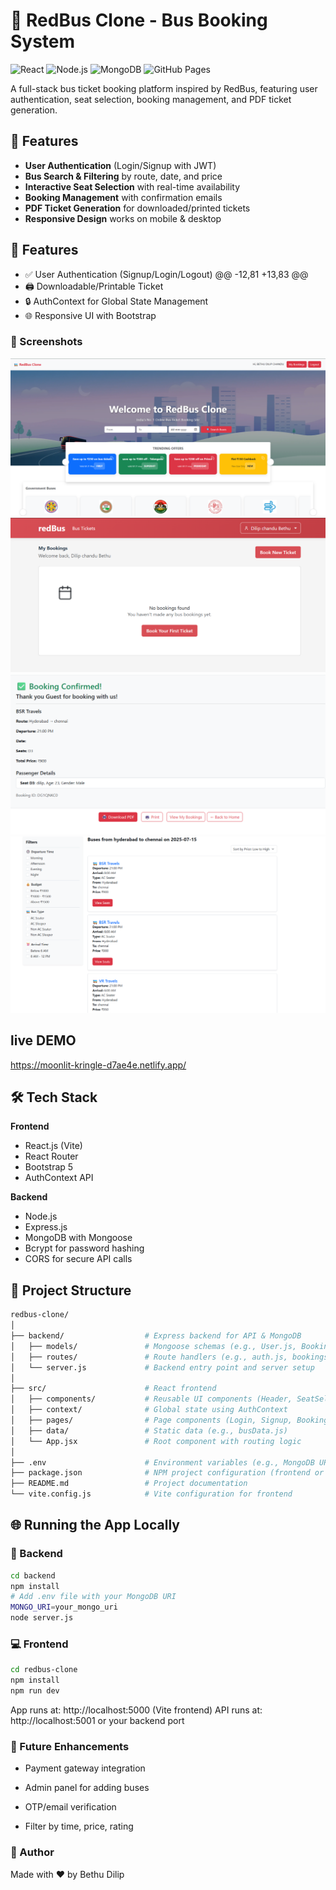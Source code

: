 # 🚌 RedBus Clone - Bus Booking System

![React](https://img.shields.io/badge/React-20232A?style=for-the-badge&logo=react&logoColor=61DAFB)
![Node.js](https://img.shields.io/badge/Node.js-43853D?style=for-the-badge&logo=node.js&logoColor=white)
![MongoDB](https://img.shields.io/badge/MongoDB-4EA94B?style=for-the-badge&logo=mongodb&logoColor=white)
![GitHub Pages](https://img.shields.io/badge/GitHub%20Pages-222222?style=for-the-badge&logo=github&logoColor=white)

A full-stack bus ticket booking platform inspired by RedBus, featuring user authentication, seat selection, booking management, and PDF ticket generation.

## 🌟 Features

- **User Authentication** (Login/Signup with JWT)
- **Bus Search & Filtering** by route, date, and price
- **Interactive Seat Selection** with real-time availability
- **Booking Management** with confirmation emails
- **PDF Ticket Generation** for downloaded/printed tickets
- **Responsive Design** works on mobile & desktop

## 🚀 Features

- ✅ User Authentication (Signup/Login/Logout)
@@ -12,81 +13,83 @@
- 🖨️ Downloadable/Printable Ticket
- 🔒 AuthContext for Global State Management
- 🌐 Responsive UI with Bootstrap
### 📸 Screenshots
![alt text](<Screenshot 2025-07-22 161333.png>)
![alt text](<Screenshot 2025-07-23 120736.png>)
![alt text](<Screenshot 2025-07-23 120419.png>)
![alt text](<Screenshot 2025-07-22 161357.png>)
## live DEMO
https://moonlit-kringle-d7ae4e.netlify.app/

## 🛠️ Tech Stack

**Frontend**  
- React.js (Vite)
- React Router
- Bootstrap 5
- AuthContext API

**Backend**  
- Node.js
- Express.js
- MongoDB with Mongoose
- Bcrypt for password hashing
- CORS for secure API calls

## 📁 Project Structure

```bash
redbus-clone/
│
├── backend/                  # Express backend for API & MongoDB
│   ├── models/               # Mongoose schemas (e.g., User.js, Booking.js)
│   ├── routes/               # Route handlers (e.g., auth.js, bookings.js)
│   └── server.js             # Backend entry point and server setup
│
├── src/                      # React frontend
│   ├── components/           # Reusable UI components (Header, SeatSelector, etc.)
│   ├── context/              # Global state using AuthContext
│   ├── pages/                # Page components (Login, Signup, BookingConfirmation)
│   ├── data/                 # Static data (e.g., busData.js)
│   └── App.jsx               # Root component with routing logic
│
├── .env                      # Environment variables (e.g., MongoDB URI)
├── package.json              # NPM project configuration (frontend or full monorepo)
├── README.md                 # Project documentation
└── vite.config.js            # Vite configuration for frontend
```

## 🌐 Running the App Locally

### 🔧 Backend

```bash
cd backend
npm install
# Add .env file with your MongoDB URI
MONGO_URI=your_mongo_uri
node server.js
```
 ### 💻 Frontend
 ```bash
 cd redbus-clone
npm install
npm run dev
```
App runs at: http://localhost:5000 (Vite frontend)
API runs at: http://localhost:5001 or your backend port


### 📌 Future Enhancements
- Payment gateway integration

- Admin panel for adding buses

- OTP/email verification

- Filter by time, price, rating

### 🙌 Author
Made with ❤️ by Bethu Dilip
